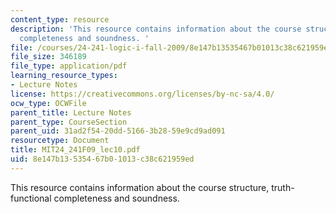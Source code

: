 ```yaml
---
content_type: resource
description: 'This resource contains information about the course structure, truth-functional
  completeness and soundness. '
file: /courses/24-241-logic-i-fall-2009/8e147b13535467b01013c38c621959ed_MIT24_241F09_lec10.pdf
file_size: 346189
file_type: application/pdf
learning_resource_types:
- Lecture Notes
license: https://creativecommons.org/licenses/by-nc-sa/4.0/
ocw_type: OCWFile
parent_title: Lecture Notes
parent_type: CourseSection
parent_uid: 31ad2f54-20dd-5166-3b28-59e9cd9ad091
resourcetype: Document
title: MIT24_241F09_lec10.pdf
uid: 8e147b13-5354-67b0-1013-c38c621959ed
---
```

This resource contains information about the course structure, truth-functional completeness and soundness. 